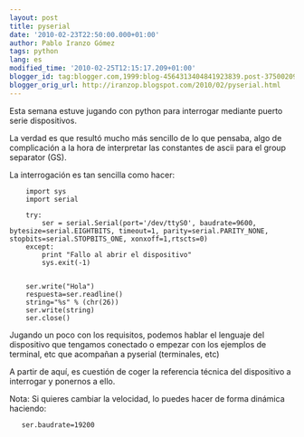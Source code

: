 ```yaml
---
layout: post
title: pyserial
date: '2010-02-23T22:50:00.000+01:00'
author: Pablo Iranzo Gómez
tags: python
lang: es
modified_time: '2010-02-25T12:15:17.209+01:00'
blogger_id: tag:blogger.com,1999:blog-4564313404841923839.post-3750020937775227725
blogger_orig_url: http://iranzop.blogspot.com/2010/02/pyserial.html
---
```


Esta semana estuve jugando con python para interrogar mediante puerto   serie dispositivos.

La verdad es que resultó mucho más sencillo   de lo que pensaba, algo de complicación a la hora de interpretar las   constantes de ascii para el group separator (GS).

La interrogación es tan sencilla como hacer:

~~~
    import sys
    import serial

    try:
        ser = serial.Serial(port='/dev/ttyS0', baudrate=9600, bytesize=serial.EIGHTBITS, timeout=1, parity=serial.PARITY_NONE, stopbits=serial.STOPBITS_ONE, xonxoff=1,rtscts=0)
    except:
        print "Fallo al abrir el dispositivo"
        sys.exit(-1)


    ser.write("Hola")
    respuesta=ser.readline()
    string="%s" % (chr(26))
    ser.write(string)
    ser.close()
~~~

Jugando un poco con los requisitos, podemos hablar el lenguaje del dispositivo  que tengamos conectado o empezar con los ejemplos de terminal, etc que  acompañan a pyserial (terminales, etc)

A partir de aquí, es   cuestión de coger la referencia técnica del dispositivo a interrogar y   ponernos a ello.

Nota: Si quieres cambiar la velocidad, lo puedes hacer de forma dinámica haciendo:

~~~
   ser.baudrate=19200
~~~
